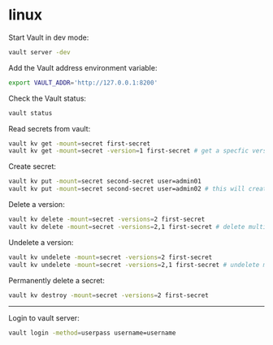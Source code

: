 # linux

Start Vault in dev mode:
```bash
vault server -dev
```

Add the Vault address environment variable:
```bash
export VAULT_ADDR='http://127.0.0.1:8200'
```

Check the Vault status:
```bash
vault status
```

Read secrets from vault:
```bash
vault kv get -mount=secret first-secret
vault kv get -mount=secret -version=1 first-secret # get a specfic version
```

Create secret:
```bash
vault kv put -mount=secret second-secret user=admin01
vault kv put -mount=secret second-secret user=admin02 # this will create a new version
```

Delete a version:
```bash
vault kv delete -mount=secret -versions=2 first-secret
vault kv delete -mount=secret -versions=2,1 first-secret # delete multiple versions
```

Undelete a version:
```bash
vault kv undelete -mount=secret -versions=2 first-secret
vault kv undelete -mount=secret -versions=2,1 first-secret # undelete multiple versions
```

Permanently delete a secret:
```bash
vault kv destroy -mount=secret -versions=2 first-secret
```

---

Login to vault server:
```bash
vault login -method=userpass username=username
```

